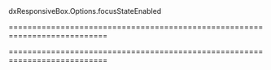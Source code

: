 <!--id-->dxResponsiveBox.Options.focusStateEnabled<!--/id-->
===========================================================================
<!--hidden--><!--/hidden-->
===========================================================================

